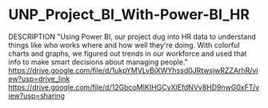 # UNP_Project_BI_With-Power-BI_HR
DESCRIPTION "Using Power BI, our project dug into HR data to understand things like who works where and how well they're doing. With colorful charts and graphs, we figured out trends in our workforce and used that info to make smart decisions about managing people."
https://drive.google.com/file/d/1ukpYMVLvBiXWYhssd0JRtwsjwRZZArhR/view?usp=drive_link
https://drive.google.com/file/d/12GbcoMIKIHGCyXlEfdNVv8HD9nwG0xFT/view?usp=sharing

